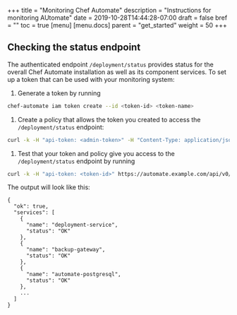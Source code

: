 +++
title = "Monitoring Chef Automate"
description = "Instructions for monitoring AUtomate"
date = 2019-10-28T14:44:28-07:00
draft = false
bref = ""
toc = true
[menu]
  [menu.docs]
    parent = "get_started"
    weight = 50
+++

## Checking the status endpoint
The authenticated endpoint `/deployment/status` provides status for the overall Chef
Automate installation as well as its component services. To set up a token that can be
used with your monitoring system:

1. Generate a token by running
```bash
chef-automate iam token create --id <token-id> <token-name>
```

1. Create a policy that allows the token you created to access the `/deployment/status`
   endpoint:
```bash
curl -k -H "api-token: <admin-token>" -H "Content-Type: application/json" -d '{ "action": "read", "resource": "service_info:status", "subjects": [ "token:<token-id>" ] }' https://automate.example.com/api/v0/auth/policies?pretty
```

1. Test that your token and policy give you access to the `/deployment/status` endpoint by
   running
```bash
curl -k -H "api-token: <token-id>" https://automate.example.com/api/v0/deployment/status?pretty
```
The output will look like this:
```
{
  "ok": true,
  "services": [
    {
      "name": "deployment-service",
      "status": "OK"
    },
    {
      "name": "backup-gateway",
      "status": "OK"
    },
    {
      "name": "automate-postgresql",
      "status": "OK"
    },
    ...
  ]
}
```

